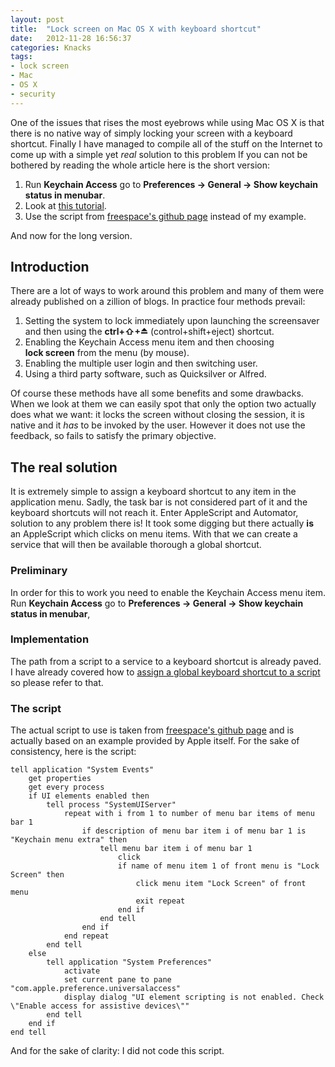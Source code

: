 ```yaml
---
layout: post
title:  "Lock screen on Mac OS X with keyboard shortcut"
date:   2012-11-28 16:56:37
categories: Knacks
tags:
- lock screen
- Mac
- OS X
- security
---
```


One of the issues that rises the most eyebrows while using Mac OS X is that
there is no native way of simply locking your screen with a keyboard shortcut.
Finally I have managed to compile all of the stuff on the Internet to come up
with a simple yet *real* solution to this problem If you can not be bothered by
reading the whole article here is the short version:

1.  Run **Keychain Access** go to **Preferences → General → Show keychain status in menubar**.
2.  Look at [this tutorial][1]. 
3.  Use the script from [freespace's github page][2] instead of my example. 

And now for the long version.

## Introduction

There are a lot of ways to work around this problem and many of them were
already published on a zillion of blogs. In practice four methods prevail:

1.  Setting the system to lock immediately upon launching the screensaver and
    then using the **ctrl+⇧+⏏** (control+shift+eject) shortcut.
2.  Enabling the Keychain Access menu item and then choosing **lock screen**
    from the menu (by mouse).
3.  Enabling the multiple user login and then switching user.
4.  Using a third party software, such as Quicksilver or Alfred.

Of course these methods have all some benefits and some drawbacks. When we look
at them we can easily spot that only the option two actually does what we want:
it locks the screen without closing the session, it is native and it *has* to
be invoked by the user. However it does not use the feedback, so fails to
satisfy the primary objective.

## The real solution

It is extremely simple to assign a keyboard shortcut to any item in the
application menu. Sadly, the task bar is not considered part of it and the
keyboard shortcuts will not reach it. Enter AppleScript and Automator, solution
to any problem there is! It took some digging but there actually **is** an
AppleScript which clicks on menu items. With that we can create a service that
will then be available thorough a global shortcut.

### Preliminary

In order for this to work you need to enable the Keychain Access menu item. Run
**Keychain Access** go to **Preferences → General → Show keychain status in
menubar**,

### Implementation

The path from a script to a service to a keyboard shortcut is already paved. I
have already covered how to [assign a global keyboard shortcut to a script][1]
so please refer to that.

### The script

The actual script to use is taken from [freespace's github page][2] and is
actually based on an example provided by Apple itself. For the sake of
consistency, here is the script:

    tell application "System Events"
        get properties
        get every process
        if UI elements enabled then
            tell process "SystemUIServer"
                repeat with i from 1 to number of menu bar items of menu bar 1
                    if description of menu bar item i of menu bar 1 is "Keychain menu extra" then
                        tell menu bar item i of menu bar 1
                            click
                            if name of menu item 1 of front menu is "Lock Screen" then
                                click menu item "Lock Screen" of front menu
                                exit repeat
                            end if
                        end tell
                    end if
                end repeat
            end tell
        else
            tell application "System Preferences"
                activate
                set current pane to pane "com.apple.preference.universalaccess"
                display dialog "UI element scripting is not enabled. Check \"Enable access for assistive devices\""
            end tell
        end if
    end tell
    

And for the sake of clarity: I did not code this script.

 [1]: /2011/05/global-keyboard-actions-in-snow-leopard-without-third-party-software "Global keyboard actions in Snow Leaopard without third party software"
 [2]: https://gist.github.com/1322095 "https://gist.github.com/1322095"
